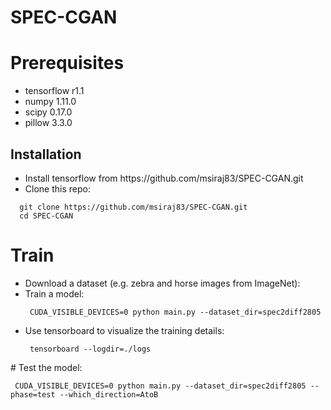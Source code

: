 # SPEC-CGAN
# Prerequisites 
<ul>
  <li>tensorflow r1.1 </li>
  <li>numpy 1.11.0 </li>
  <li>scipy 0.17.0 </li>
  <li>pillow 3.3.0 </li>
</ul>
<h2> Installation </h2>
<ul>
  <li> Install tensorflow from https://github.com/msiraj83/SPEC-CGAN.git </li>
  <li> Clone this repo: </li> 
</ul> 

```
  git clone https://github.com/msiraj83/SPEC-CGAN.git
  cd SPEC-CGAN
```
# Train
<ul>
  <li> Download a dataset (e.g. zebra and horse images from ImageNet): </li>
  
  <li> Train a model: </li>
  
  ```
   CUDA_VISIBLE_DEVICES=0 python main.py --dataset_dir=spec2diff2805
  ``` 
  <li> Use tensorboard to visualize the training details: </li> 
  
  ```
   tensorboard --logdir=./logs
  ```
</ul>
# Test the model:

  ```
   CUDA_VISIBLE_DEVICES=0 python main.py --dataset_dir=spec2diff2805 --phase=test --which_direction=AtoB
  ``` 
  


